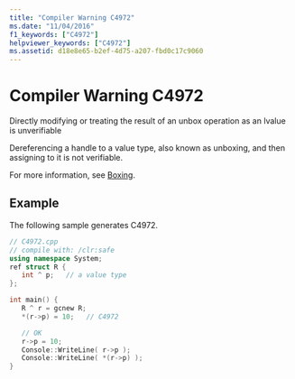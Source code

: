 ```yaml
---
title: "Compiler Warning C4972"
ms.date: "11/04/2016"
f1_keywords: ["C4972"]
helpviewer_keywords: ["C4972"]
ms.assetid: d18e8e65-b2ef-4d75-a207-fbd0c17c9060
---
```

# Compiler Warning C4972

Directly modifying or treating the result of an unbox operation as an lvalue is unverifiable

Dereferencing a handle to a value type, also known as unboxing, and then assigning to it is not verifiable.

For more information, see [Boxing](../../extensions/boxing-cpp-component-extensions.md).

## Example

The following sample generates C4972.

```cpp
// C4972.cpp
// compile with: /clr:safe
using namespace System;
ref struct R {
   int ^ p;   // a value type
};

int main() {
   R ^ r = gcnew R;
   *(r->p) = 10;   // C4972

   // OK
   r->p = 10;
   Console::WriteLine( r->p );
   Console::WriteLine( *(r->p) );
}
```
